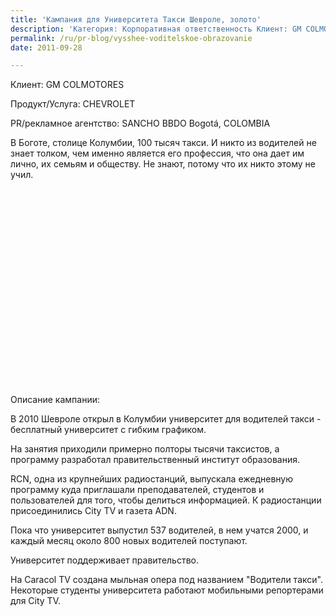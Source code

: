 ```yaml
---
title: 'Кампания для Университета Такси Шевроле, золото'
description: 'Категория: Корпоративная ответственность Клиент: GM COLMOTORES Продукт/Услуга: CHEVROLET PR/рекламное агентство: SANCHO BBDO Bogotá, COLOMBIA В Боготе, столице Колумбии, 100 тысяч такси. И никто из водителей не знает толком, чем именно является его профессия, что она дает им лично, их семьям и обществу. Не знают, потому что их никто этому не учил.'
permalink: /ru/pr-blog/vysshee-voditelskoe-obrazovanie
date: 2011-09-28

---
```


Клиент: GM COLMOTORES

Продукт/Услуга: CHEVROLET

PR/рекламное агентство: SANCHO BBDO Bogotá, COLOMBIA

В Боготе, столице Колумбии, 100 тысяч такси. И никто из водителей не знает толком, чем именно является его профессия, что она дает им лично, их семьям и обществу. Не знают, потому что их никто этому не учил.

<object width="420" height="315"><param name="movie" value="https://www.youtube.com/v/LFvbXFaIylo?version=3&amp;hl=ru_RU"></param><param name="allowFullScreen" value="true"></param><param name="allowscriptaccess" value="always"></param><embed src="https://www.youtube.com/v/LFvbXFaIylo?version=3&amp;hl=ru_RU" type="application/x-shockwave-flash" width="420" height="315" allowscriptaccess="always" allowfullscreen="true"></embed></object>

Описание кампании:

В 2010 Шевроле открыл в Колумбии университет для водителей такси - бесплатный университет с гибким графиком.

На занятия приходили примерно полторы тысячи таксистов, а программу разработал правительственный институт образования.

RCN,  одна из крупнейших радиостанций, выпускала ежедневную программу куда приглашали преподавателей, студентов и пользователей для того, чтобы делиться информацией. К радиостанции присоединились City TV и газета ADN.

Пока что университет выпустил 537 водителей, в нем учатся 2000, и каждый месяц около 800 новых водителей поступают.

Университет поддерживает правительство.

На Caracol TV создана мыльная опера под названием "Водители такси". Некоторые студенты университета работают мобильными репортерами для City TV.

